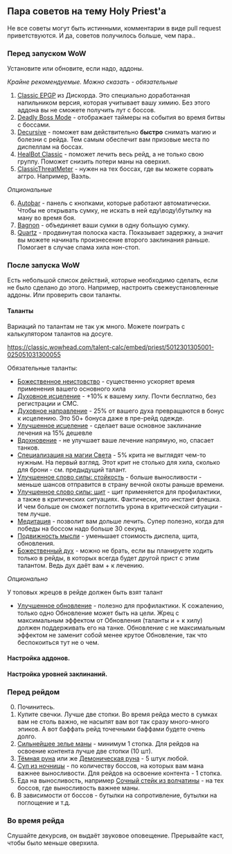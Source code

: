 ## Пара советов на тему Holy Priest'а

Не все советы могут быть истинными, комментарии в виде pull request приветствуются. И да, советов получилось больше, чем пара.. 


### Перед запуском WoW
Установите или обновите, если надо, аддоны. 

*Крайне рекомендуемые. Можно сказать - обязательные*

1. [Сlassic EPGP](https://discordapp.com/channels/620682853709250560/643531403912282112/643534836186742795) из Дискорда. Это специально доработанная напильником версия, которая учитывает вашу химию. Без этого аддона вы не сможете получить лут с боссов. 
2. [Deadly Boss Mode](https://www.curseforge.com/wow/addons/deadly-boss-mods ) - отображает таймеры на события во время битвы с боссами. 
3. [Decursive](https://www.curseforge.com/wow/addons/decursive) - поможет вам действительно **быстро** снимать магию и болезни с рейда. Тем самым обеспечит вам призовые места по диспеллам на боссах. 
4. [HealBot Classic](https://www.curseforge.com/wow/addons/healbot-classic) - поможет лечить весь рейд, а не только свою группу. Поможет снизить потери маны на оверхил. 
5. [ClassicThreatMeter](https://www.curseforge.com/wow/addons/classicthreatmeter) - нужен на тех боссах, где вы можете сорвать аггро. Например, Ваэль. 

*Опциональные*

6. [Autobar](https://www.curseforge.com/wow/addons/autobar-classic) - панель с кнопками, которые работают автоматически. Чтобы не открывать сумку, не искать в ней еду\воду\бутылку на ману во время боя. 
7. [Bagnon](https://www.curseforge.com/wow/addons/bagnon) - объединяет ваши сумки в одну большую сумку.
8. [Quartz](https://www.curseforge.com/wow/addons/quartz) - продвинутая полоска каста. Показывает задержку, а значит вы можете начинать произнесение второго заклинания раньше. Помогает в случае спама хила нон-стоп. 

### После запуска WoW
Есть небольшой список действий, которые необходимо сделать, если не было сделано до этого. Например, настроить свежеустановленные аддоны. Или проверить свои таланты. 

#### Таланты
Вариаций по талантам не так уж много. Можете поиграть с калькулятором талантов на досуге. 

https://classic.wowhead.com/talent-calc/embed/priest/5012301305001-025051031300055

Обязательные таланты: 
* [Божественное неистовство](https://ru.classic.wowhead.com/spell=18535) - существенно ускоряет время применения вашего основного хила
* [Духовное исцеление](https://ru.classic.wowhead.com/spell=14898) - +10% к вашему хилу. Почти бесплатно, без регистрации и СМС.
* [Духовное направление](https://ru.classic.wowhead.com/spell=14901) - 25% от вашего духа превращаются в бонус к исцелению. Это 50+ бонуса даже в пре-рейд одежде. 
* [Улучшенное исцеление](https://ru.classic.wowhead.com/spell=15014) - сделает ваше основное заклинание лечения на 15% дешевле
* [Вдохновение](https://ru.classic.wowhead.com/spell=14892) - не улучшает ваше лечение напрямую, но, спасает танков. 
* [Cпециализация на магии Света](https://ru.classic.wowhead.com/spell=15011) - 5% крита не выглядят чем-то нужным. На первый взгляд. Этот крит не столько для хила, сколько для брони - см. предыдущий талант.
* [Улучшенное слово силы: стойкость](https://ru.classic.wowhead.com/spell=14767) - больше выносливости - меньше шансов отправится в страну вечной охоты раньше времени. 
* [Улучшенное слово силы: щит](https://ru.classic.wowhead.com/spell=14769) - щит применяется для профилактики, а также в критических ситуациях. Фактически, это инстант флешка. И чем больше он сможет поглотить урона в критической ситуации - тем лучше. 
* [Медитация](https://ru.classic.wowhead.com/spell=14777) - позволит вам дольше лечить. Супер полезно, когда для победы на боссом надо больше 30 секунд.
* [Подвижность мысли](https://ru.classic.wowhead.com/spell=14783) - уменьшает стоимость диспела, щита, обновления. 
* [Божественный дух](https://ru.classic.wowhead.com/spell=14752) - можно не брать, если вы планируете ходить только в рейды, в которых всегда будет другой прист с этим талантом. Ведь дух даёт вам + к лечению.

*Опционально*

У топовых жрецов в рейде должен быть взят талант 
* [Улучшенное обновление](https://ru.classic.wowhead.com/spell=15020) - полезно для профилактики. К сожалению, только одно Обновление может быть на цели. Жрец с максимальным эффектом от Обновления (таланты и + к хилу) должен поддерживать его на танке. Обновление с не максимальным эффектом не заменит собой менее крутое Обновление, так что беспокоиться тут не о чем. 

#### Настройка аддонов. 
#### Настройка уровней заклинаний.

### Перед рейдом
0. Починитесь.
1. Купите свечки. Лучше две стопки. Во время рейда место в сумках вам не столь важно, не насыпят вам вот так сразу много-много эпиков. А вот баффать рейд точечными баффами будете очень долго.
2. [Сильнейшее зелье маны](https://ru.classic.wowhead.com/item=13444/) - минимум 1 стопка. Для рейдов на освоение контента лучше две стопки (10 шт).
3. [Тёмная руна](https://ru.classic.wowhead.com/item=20520) или же [Демоническая руна](https://ru.classic.wowhead.com/item=12662) - 5 штук любой.
4. [Суп из ночницы](https://ru.classic.wowhead.com/item=13931) - по количеству боссов, на которых вам мана важнее выносливости. Для рейдов на освоение контента - 1 стопка.
5. Еда на выносливость, например [Сочный стейк из волчатины](https://ru.classic.wowhead.com/item=18045) - на тех боссов, где выносливость важнее маны.
6. В зависимости от боссов - бутылки на сопротивление, бутылки на поглощение и т.д.

### Во время рейда
Слушайте декурсив, он выдаёт звуковое оповещение. 
Прерывайте каст, чтобы было меньше оверхила.



<script>var whTooltips = {colorLinks: false, iconizeLinks: true, renameLinks: true};</script>
<script src="https://wow.zamimg.com/widgets/power.js"></script>
